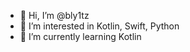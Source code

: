 - 👋 Hi, I’m @bly1tz
- 👀 I’m interested in Kotlin, Swift, Python
- 🌱 I’m currently learning Kotlin

<!---
bly1tz/bly1tz is a ✨ special ✨ repository because its `README.md` (this file) appears on your GitHub profile.
You can click the Preview link to take a look at your changes.
--->
